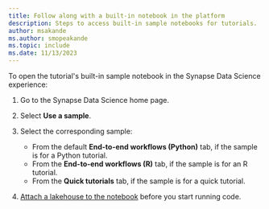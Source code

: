```yaml
---
title: Follow along with a built-in notebook in the platform
description: Steps to access built-in sample notebooks for tutorials.
author: msakande
ms.author: smopeakande
ms.topic: include
ms.date: 11/13/2023
---
```


To open the tutorial's built-in sample notebook in the Synapse Data Science experience:

1. Go to the Synapse Data Science home page.
1. Select **Use a sample**.
1. Select the corresponding sample:

    * From the default **End-to-end workflows (Python)** tab, if the sample is for a Python tutorial.
    * From the **End-to-end workflows (R)** tab, if the sample is for an R tutorial.
    * From the **Quick tutorials** tab, if the sample is for a quick tutorial.

1. [Attach a lakehouse to the notebook](../tutorial-data-science-prepare-system.md#attach-a-lakehouse-to-the-notebooks) before you start running code.

